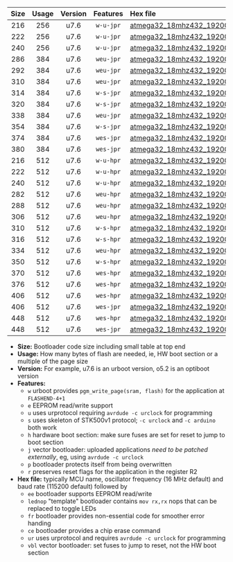 |Size|Usage|Version|Features|Hex file|
|:-:|:-:|:-:|:-:|:--|
|216|256|u7.6|`w-u-jpr`|[atmega32_18mhz432_19200bps_ur_vbl.hex](https://raw.githubusercontent.com/stefanrueger/urboot/main/bootloaders/atmega32/fcpu_18mhz432/19200_bps/atmega32_18mhz432_19200bps_ur_vbl.hex)|
|222|256|u7.6|`w-u-jpr`|[atmega32_18mhz432_19200bps_lednop_ur_vbl.hex](https://raw.githubusercontent.com/stefanrueger/urboot/main/bootloaders/atmega32/fcpu_18mhz432/19200_bps/atmega32_18mhz432_19200bps_lednop_ur_vbl.hex)|
|240|256|u7.6|`w-u-jpr`|[atmega32_18mhz432_19200bps_lednop_fr_ur_vbl.hex](https://raw.githubusercontent.com/stefanrueger/urboot/main/bootloaders/atmega32/fcpu_18mhz432/19200_bps/atmega32_18mhz432_19200bps_lednop_fr_ur_vbl.hex)|
|286|384|u7.6|`weu-jpr`|[atmega32_18mhz432_19200bps_ee_ur_vbl.hex](https://raw.githubusercontent.com/stefanrueger/urboot/main/bootloaders/atmega32/fcpu_18mhz432/19200_bps/atmega32_18mhz432_19200bps_ee_ur_vbl.hex)|
|292|384|u7.6|`weu-jpr`|[atmega32_18mhz432_19200bps_ee_lednop_ur_vbl.hex](https://raw.githubusercontent.com/stefanrueger/urboot/main/bootloaders/atmega32/fcpu_18mhz432/19200_bps/atmega32_18mhz432_19200bps_ee_lednop_ur_vbl.hex)|
|310|384|u7.6|`weu-jpr`|[atmega32_18mhz432_19200bps_ee_lednop_fr_ur_vbl.hex](https://raw.githubusercontent.com/stefanrueger/urboot/main/bootloaders/atmega32/fcpu_18mhz432/19200_bps/atmega32_18mhz432_19200bps_ee_lednop_fr_ur_vbl.hex)|
|314|384|u7.6|`w-s-jpr`|[atmega32_18mhz432_19200bps_vbl.hex](https://raw.githubusercontent.com/stefanrueger/urboot/main/bootloaders/atmega32/fcpu_18mhz432/19200_bps/atmega32_18mhz432_19200bps_vbl.hex)|
|320|384|u7.6|`w-s-jpr`|[atmega32_18mhz432_19200bps_lednop_vbl.hex](https://raw.githubusercontent.com/stefanrueger/urboot/main/bootloaders/atmega32/fcpu_18mhz432/19200_bps/atmega32_18mhz432_19200bps_lednop_vbl.hex)|
|338|384|u7.6|`weu-jpr`|[atmega32_18mhz432_19200bps_ee_lednop_fr_ce_ur_vbl.hex](https://raw.githubusercontent.com/stefanrueger/urboot/main/bootloaders/atmega32/fcpu_18mhz432/19200_bps/atmega32_18mhz432_19200bps_ee_lednop_fr_ce_ur_vbl.hex)|
|354|384|u7.6|`w-s-jpr`|[atmega32_18mhz432_19200bps_lednop_fr_vbl.hex](https://raw.githubusercontent.com/stefanrueger/urboot/main/bootloaders/atmega32/fcpu_18mhz432/19200_bps/atmega32_18mhz432_19200bps_lednop_fr_vbl.hex)|
|374|384|u7.6|`wes-jpr`|[atmega32_18mhz432_19200bps_ee_vbl.hex](https://raw.githubusercontent.com/stefanrueger/urboot/main/bootloaders/atmega32/fcpu_18mhz432/19200_bps/atmega32_18mhz432_19200bps_ee_vbl.hex)|
|380|384|u7.6|`wes-jpr`|[atmega32_18mhz432_19200bps_ee_lednop_vbl.hex](https://raw.githubusercontent.com/stefanrueger/urboot/main/bootloaders/atmega32/fcpu_18mhz432/19200_bps/atmega32_18mhz432_19200bps_ee_lednop_vbl.hex)|
|216|512|u7.6|`w-u-hpr`|[atmega32_18mhz432_19200bps_ur.hex](https://raw.githubusercontent.com/stefanrueger/urboot/main/bootloaders/atmega32/fcpu_18mhz432/19200_bps/atmega32_18mhz432_19200bps_ur.hex)|
|222|512|u7.6|`w-u-hpr`|[atmega32_18mhz432_19200bps_lednop_ur.hex](https://raw.githubusercontent.com/stefanrueger/urboot/main/bootloaders/atmega32/fcpu_18mhz432/19200_bps/atmega32_18mhz432_19200bps_lednop_ur.hex)|
|240|512|u7.6|`w-u-hpr`|[atmega32_18mhz432_19200bps_lednop_fr_ur.hex](https://raw.githubusercontent.com/stefanrueger/urboot/main/bootloaders/atmega32/fcpu_18mhz432/19200_bps/atmega32_18mhz432_19200bps_lednop_fr_ur.hex)|
|282|512|u7.6|`weu-hpr`|[atmega32_18mhz432_19200bps_ee_ur.hex](https://raw.githubusercontent.com/stefanrueger/urboot/main/bootloaders/atmega32/fcpu_18mhz432/19200_bps/atmega32_18mhz432_19200bps_ee_ur.hex)|
|288|512|u7.6|`weu-hpr`|[atmega32_18mhz432_19200bps_ee_lednop_ur.hex](https://raw.githubusercontent.com/stefanrueger/urboot/main/bootloaders/atmega32/fcpu_18mhz432/19200_bps/atmega32_18mhz432_19200bps_ee_lednop_ur.hex)|
|306|512|u7.6|`weu-hpr`|[atmega32_18mhz432_19200bps_ee_lednop_fr_ur.hex](https://raw.githubusercontent.com/stefanrueger/urboot/main/bootloaders/atmega32/fcpu_18mhz432/19200_bps/atmega32_18mhz432_19200bps_ee_lednop_fr_ur.hex)|
|310|512|u7.6|`w-s-hpr`|[atmega32_18mhz432_19200bps.hex](https://raw.githubusercontent.com/stefanrueger/urboot/main/bootloaders/atmega32/fcpu_18mhz432/19200_bps/atmega32_18mhz432_19200bps.hex)|
|316|512|u7.6|`w-s-hpr`|[atmega32_18mhz432_19200bps_lednop.hex](https://raw.githubusercontent.com/stefanrueger/urboot/main/bootloaders/atmega32/fcpu_18mhz432/19200_bps/atmega32_18mhz432_19200bps_lednop.hex)|
|334|512|u7.6|`weu-hpr`|[atmega32_18mhz432_19200bps_ee_lednop_fr_ce_ur.hex](https://raw.githubusercontent.com/stefanrueger/urboot/main/bootloaders/atmega32/fcpu_18mhz432/19200_bps/atmega32_18mhz432_19200bps_ee_lednop_fr_ce_ur.hex)|
|350|512|u7.6|`w-s-hpr`|[atmega32_18mhz432_19200bps_lednop_fr.hex](https://raw.githubusercontent.com/stefanrueger/urboot/main/bootloaders/atmega32/fcpu_18mhz432/19200_bps/atmega32_18mhz432_19200bps_lednop_fr.hex)|
|370|512|u7.6|`wes-hpr`|[atmega32_18mhz432_19200bps_ee.hex](https://raw.githubusercontent.com/stefanrueger/urboot/main/bootloaders/atmega32/fcpu_18mhz432/19200_bps/atmega32_18mhz432_19200bps_ee.hex)|
|376|512|u7.6|`wes-hpr`|[atmega32_18mhz432_19200bps_ee_lednop.hex](https://raw.githubusercontent.com/stefanrueger/urboot/main/bootloaders/atmega32/fcpu_18mhz432/19200_bps/atmega32_18mhz432_19200bps_ee_lednop.hex)|
|406|512|u7.6|`wes-hpr`|[atmega32_18mhz432_19200bps_ee_lednop_fr.hex](https://raw.githubusercontent.com/stefanrueger/urboot/main/bootloaders/atmega32/fcpu_18mhz432/19200_bps/atmega32_18mhz432_19200bps_ee_lednop_fr.hex)|
|406|512|u7.6|`wes-jpr`|[atmega32_18mhz432_19200bps_ee_lednop_fr_vbl.hex](https://raw.githubusercontent.com/stefanrueger/urboot/main/bootloaders/atmega32/fcpu_18mhz432/19200_bps/atmega32_18mhz432_19200bps_ee_lednop_fr_vbl.hex)|
|448|512|u7.6|`wes-hpr`|[atmega32_18mhz432_19200bps_ee_lednop_fr_ce.hex](https://raw.githubusercontent.com/stefanrueger/urboot/main/bootloaders/atmega32/fcpu_18mhz432/19200_bps/atmega32_18mhz432_19200bps_ee_lednop_fr_ce.hex)|
|448|512|u7.6|`wes-jpr`|[atmega32_18mhz432_19200bps_ee_lednop_fr_ce_vbl.hex](https://raw.githubusercontent.com/stefanrueger/urboot/main/bootloaders/atmega32/fcpu_18mhz432/19200_bps/atmega32_18mhz432_19200bps_ee_lednop_fr_ce_vbl.hex)|

- **Size:** Bootloader code size including small table at top end
- **Usage:** How many bytes of flash are needed, ie, HW boot section or a multiple of the page size
- **Version:** For example, u7.6 is an urboot version, o5.2 is an optiboot version
- **Features:**
  + `w` urboot provides `pgm_write_page(sram, flash)` for the application at `FLASHEND-4+1`
  + `e` EEPROM read/write support
  + `u` uses urprotocol requiring `avrdude -c urclock` for programming
  + `s` uses skeleton of STK500v1 protocol; `-c urclock` and `-c arduino` both work
  + `h` hardware boot section: make sure fuses are set for reset to jump to boot section
  + `j` vector bootloader: uploaded applications *need to be patched externally*, eg, using `avrdude -c urclock`
  + `p` bootloader protects itself from being overwritten
  + `r` preserves reset flags for the application in the register R2
- **Hex file:** typically MCU name, oscillator frequency (16 MHz default) and baud rate (115200 default) followed by
  + `ee` bootloader supports EEPROM read/write
  + `lednop` "template" bootloader contains `mov rx,rx` nops that can be replaced to toggle LEDs
  + `fr` bootloader provides non-essential code for smoother error handing
  + `ce` bootloader provides a chip erase command
  + `ur` uses urprotocol and requires `avrdude -c urclock` for programming
  + `vbl` vector bootloader: set fuses to jump to reset, not the HW boot section
